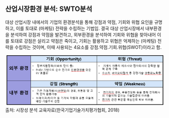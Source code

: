 ## 산업시장환경 분석: SWTO분석

대상 산업시장 내에서의 기업의 환경분석을 통해 강점과 약점, 기회와 위협 요인을 규명하고, 이를 토대로 (마케팅) 전략을 수립하는 기법임. 결국 대상 산업시장에서 내부환경을 분석하여 강점과 약점을 발견하고, 외부환경을 분석하여 기회와 위협을 찾아내어 이를 토대로 강점은 살리고 약점은 죽이고, 기회는 활용하고 위협은 억제하는 (마케팅) 전략을 수립하는 것이며, 이때 사용되는 4요소를 강점․약점․기회․위협(SWOT)이라고 함.

![전기자동차 산업에 대한 SWOT 분석 사례](images/Q9_3_1.png)
출처: 시장성 분석 교육자료(한국기업기술가치평가협회, 2018)
